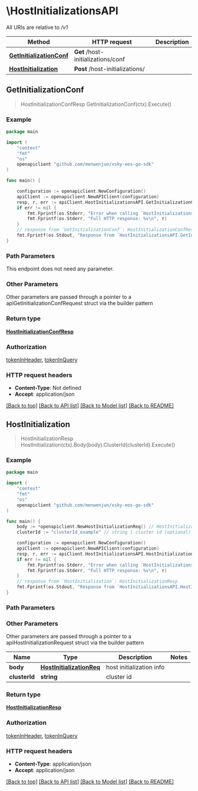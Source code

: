# \HostInitializationsAPI

All URIs are relative to */v1*

Method | HTTP request | Description
------------- | ------------- | -------------
[**GetInitializationConf**](HostInitializationsAPI.md#GetInitializationConf) | **Get** /host-initializations/conf | 
[**HostInitialization**](HostInitializationsAPI.md#HostInitialization) | **Post** /host-initializations/ | 



## GetInitializationConf

> HostInitializationConfResp GetInitializationConf(ctx).Execute()





### Example

```go
package main

import (
	"context"
	"fmt"
	"os"
	openapiclient "github.com/menwenjun/xsky-eos-go-sdk"
)

func main() {

	configuration := openapiclient.NewConfiguration()
	apiClient := openapiclient.NewAPIClient(configuration)
	resp, r, err := apiClient.HostInitializationsAPI.GetInitializationConf(context.Background()).Execute()
	if err != nil {
		fmt.Fprintf(os.Stderr, "Error when calling `HostInitializationsAPI.GetInitializationConf``: %v\n", err)
		fmt.Fprintf(os.Stderr, "Full HTTP response: %v\n", r)
	}
	// response from `GetInitializationConf`: HostInitializationConfResp
	fmt.Fprintf(os.Stdout, "Response from `HostInitializationsAPI.GetInitializationConf`: %v\n", resp)
}
```

### Path Parameters

This endpoint does not need any parameter.

### Other Parameters

Other parameters are passed through a pointer to a apiGetInitializationConfRequest struct via the builder pattern


### Return type

[**HostInitializationConfResp**](HostInitializationConfResp.md)

### Authorization

[tokenInHeader](../README.md#tokenInHeader), [tokenInQuery](../README.md#tokenInQuery)

### HTTP request headers

- **Content-Type**: Not defined
- **Accept**: application/json

[[Back to top]](#) [[Back to API list]](../README.md#documentation-for-api-endpoints)
[[Back to Model list]](../README.md#documentation-for-models)
[[Back to README]](../README.md)


## HostInitialization

> HostInitializationResp HostInitialization(ctx).Body(body).ClusterId(clusterId).Execute()





### Example

```go
package main

import (
	"context"
	"fmt"
	"os"
	openapiclient "github.com/menwenjun/xsky-eos-go-sdk"
)

func main() {
	body := *openapiclient.NewHostInitializationReq() // HostInitializationReq | host initialization info
	clusterId := "clusterId_example" // string | cluster id (optional)

	configuration := openapiclient.NewConfiguration()
	apiClient := openapiclient.NewAPIClient(configuration)
	resp, r, err := apiClient.HostInitializationsAPI.HostInitialization(context.Background()).Body(body).ClusterId(clusterId).Execute()
	if err != nil {
		fmt.Fprintf(os.Stderr, "Error when calling `HostInitializationsAPI.HostInitialization``: %v\n", err)
		fmt.Fprintf(os.Stderr, "Full HTTP response: %v\n", r)
	}
	// response from `HostInitialization`: HostInitializationResp
	fmt.Fprintf(os.Stdout, "Response from `HostInitializationsAPI.HostInitialization`: %v\n", resp)
}
```

### Path Parameters



### Other Parameters

Other parameters are passed through a pointer to a apiHostInitializationRequest struct via the builder pattern


Name | Type | Description  | Notes
------------- | ------------- | ------------- | -------------
 **body** | [**HostInitializationReq**](HostInitializationReq.md) | host initialization info | 
 **clusterId** | **string** | cluster id | 

### Return type

[**HostInitializationResp**](HostInitializationResp.md)

### Authorization

[tokenInHeader](../README.md#tokenInHeader), [tokenInQuery](../README.md#tokenInQuery)

### HTTP request headers

- **Content-Type**: application/json
- **Accept**: application/json

[[Back to top]](#) [[Back to API list]](../README.md#documentation-for-api-endpoints)
[[Back to Model list]](../README.md#documentation-for-models)
[[Back to README]](../README.md)

